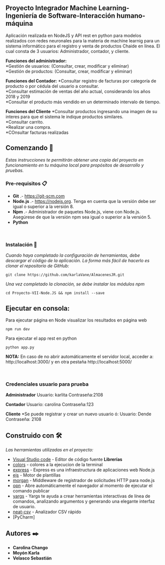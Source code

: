 ## Proyecto Integrador Machine Learning-Ingeniería de Software-Interacción humano-máquina  

Aplicación realizada en NodeJS y API rest en python para modelos realizados con redes neuronales para la materia de machine learnig para un sistema informático para el registro y venta de productos Chaide en línea.
El cual consta de 3 usuarios: Administrador, contador, y cliente.

**Funciones del administrador:**<br>
*Gestión de usuarios: (Consultar, crear, modificar y eliminar)<br>
*Gestión de productos: (Consultar, crear, modificar y eliminar)<br>

**Funciones del Contador:**
*Consultar registro de facturas por categoría de producto o por cédula del usuario a consultar.<br>
*Consultar estimación de ventas del año actual, considerando los años 2018 y 2019<br>
*Consultar el producto más vendido en un determinado intervalo de tiempo.<br>

**Funciones del Cliente**
*Consultar productos ingresando una imagen de su interes para que el sistema le indique productos similares.<br>
*Consultar carrito.<br>
*Realizar una compra.<br>
*COnsultar facturas realizadas<br>

## Comenzando 🚀

_Estas instrucciones te permitirán obtener una copia del proyecto en funcionamiento en tu máquina local para propósitos de desarrollo y pruebas._

### Pre-requisitos 📋

 * **Git** .- https://git-scm.com
 * **Node.js** .- https://nodejs.org. Tenga en cuenta que la versión debe ser igual o superior a la versión 8.
 * **Npm** .- Administrador de paquetes Node.js, viene con Node.js. Asegúrese de que la versión npm sea igual o superior a la versión 5.
 * **Python** 
<br/>

### Instalación 🔧

_Cuando haya completado la configuración de herramientas, debe descargar el código de la aplicación. La forma más fácil de hacerlo es clonar el repositorio de GitHub:_

```
git clone https://github.com/karlaVane/AlmacenesJR.git
```

_Una vez completado la clonación, se debe instalar los módulos npm_

```
cd Proyecto-VII-Node.JS && npm install --save
```

## Ejecutar en consola:

Para ejecutar página en Node visualizar los resultados en página web
```
npm run dev
```
Para ejecutar el app rest en python
```
python app.py
```
**NOTA:** En caso de no abrir automáticamente el servidor local, acceder a: http://localhost:3000/ 
y en otra pestaña http://localhost:5000/

<br>

### **Credenciales usuario para prueba**

**Administrador**
Usuario: karlita
Contraseña:2108

**Contador**
Usuario: carolina
Contraseña:123

**Cliente**
*Se puede registrar y crear un nuevo usuario ó:
Usuario: Dende
Contraseña: 2108

## Construido con 🛠️

_Las herramientas utilizadas en el proyecto:_

* [Visual Studio code](https://code.visualstudio.com/) - Editor de código fuente
**Librerías** 
* [colors](https://www.npmjs.com/package/colors) - colores a la ejecucion de la terminal
* [express](https://expressjs.com/es/) - Express es una infraestructura de aplicaciones web Node.js
* [ejs](https://ejs.co/) - Motor de plantillas
* [morgan](https://www.npmjs.com/package/morgan) - Middleware de registrador de solicitudes HTTP para node.js
* [opn](https://www.npmjs.com/package/open) - Abre automáticamente el navegador al momento de ejecutar el comando publicar
* [yargs](https://www.npmjs.com/package/yargs) - Yargs te ayuda a crear herramientas interactivas de línea de comandos, analizando argumentos y generando una elegante interfaz de usuario.
* [neat-csv](https://www.npmjs.com/package/neat-csv) - Analizador CSV rápido
* [PyCharm]


## Autores ✒️

* **Carolina Chango** 
* **Moyón Karla**
* **Velasco Sebastián** 

